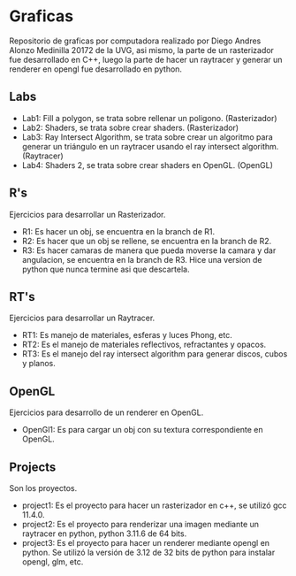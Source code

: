 # Graficas
Repositorio de graficas por computadora realizado por Diego Andres Alonzo Medinilla 20172 de la UVG, asi mismo, la parte de un rasterizador fue desarrollado en C++, luego la parte de hacer un raytracer y generar un renderer en opengl fue desarrollado en python.
## Labs

* Lab1: Fill a polygon, se trata sobre rellenar un poligono. (Rasterizador)
* Lab2: Shaders, se trata sobre crear shaders. (Rasterizador)
* Lab3: Ray Intersect Algorithm, se trata sobre crear un algoritmo para generar un triángulo en un raytracer usando el ray intersect algorithm. (Raytracer)
* Lab4: Shaders 2, se trata sobre crear shaders en OpenGL. (OpenGL)

## R's

Ejercicios para desarrollar un Rasterizador.
* R1: Es hacer un obj, se encuentra en la branch de R1.
* R2: Es hacer que un obj se rellene, se encuentra en la branch de R2.
* R3: Es hacer camaras de manera que pueda moverse la camara y dar angulacion, se encuentra en la branch de R3. Hice una version de python que nunca termine asi que descartela.

## RT's

Ejercicios para desarrollar un Raytracer.
* RT1: Es manejo de materiales, esferas y luces Phong, etc.
* RT2: Es el manejo de materiales reflectivos, refractantes y opacos.
* RT3: Es el manejo del ray intersect algorithm para generar discos, cubos y planos.

## OpenGL

Ejercicios para desarrollo de un renderer en OpenGL.
* OpenGl1: Es para cargar un obj con su textura correspondiente en OpenGL.

## Projects

Son los proyectos.
* project1: Es el proyecto para hacer un rasterizador en c++, se utilizó gcc 11.4.0.
* project2: Es el proyecto para renderizar una imagen mediante un raytracer en python, python 3.11.6 de 64 bits.
* project3: Es el proyecto para hacer un renderer mediante opengl en python. Se utilizó la versión de 3.12 de 32 bits de python para instalar opengl, glm, etc.

